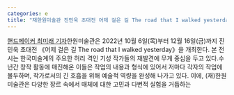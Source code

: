```yaml
---
categories: e
title: "재한원미술관 진민욱 초대전 어제 걸은 길 The road that I walked yesterday展 개최"
---
```

[핸드메이커 최미래 기자](재)한원미술관은 2022년 10월 6일(목)부터 12월 16일(금)까지 진민욱 초대전 《어제 걸은 길 The road that I walked yesterday》을 개최한다. 본 전시는 한국미술계의 주요한 허리 격인 기성 작가들의 재발견에 무게 중심을 두고 있다.수년간 창작 활동에 매진해온 이들은 작업의 내용과 형식에 있어서 저마다 각자의 작업에 몰두하며, 작가로서의 긴 호흡을 위해 예술적 역량을 완성해 나가고 있다. 이에, (재)한원미술관은 다양한 장르 속에서 매체에 대한 고민과 다변적 실험을 거듭하는